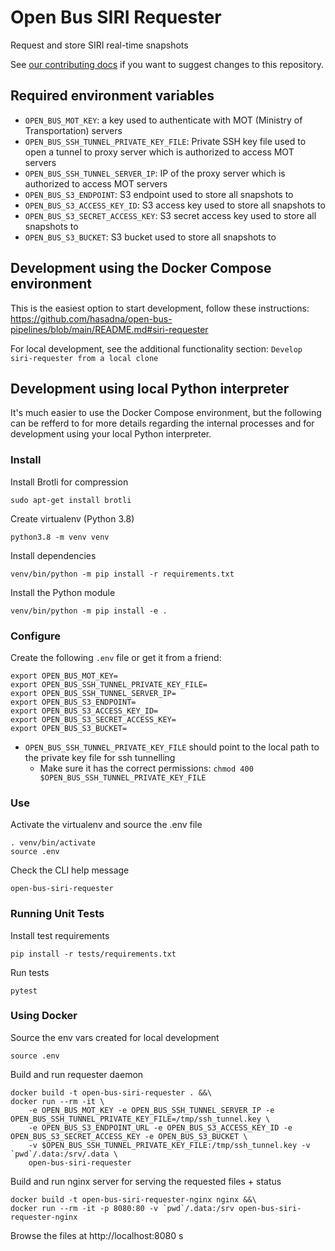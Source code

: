 # Open Bus SIRI Requester

Request and store SIRI real-time snapshots

See [our contributing docs](https://github.com/hasadna/open-bus-pipelines/blob/main/CONTRIBUTING.md) if you want to suggest changes to this repository.

## Required environment variables

* `OPEN_BUS_MOT_KEY`: a key used to authenticate with MOT (Ministry of Transportation) servers
* `OPEN_BUS_SSH_TUNNEL_PRIVATE_KEY_FILE`: Private SSH key file used to open a tunnel to proxy server which is authorized to access MOT servers
* `OPEN_BUS_SSH_TUNNEL_SERVER_IP`: IP of the proxy server which is authorized to access MOT servers
* `OPEN_BUS_S3_ENDPOINT`: S3 endpoint used to store all snapshots to
* `OPEN_BUS_S3_ACCESS_KEY_ID`: S3 access key used to store all snapshots to
* `OPEN_BUS_S3_SECRET_ACCESS_KEY`: S3 secret access key used to store all snapshots to
* `OPEN_BUS_S3_BUCKET`: S3 bucket used to store all snapshots to

## Development using the Docker Compose environment

This is the easiest option to start development, follow these instructions: https://github.com/hasadna/open-bus-pipelines/blob/main/README.md#siri-requester

For local development, see the additional functionality section: `Develop siri-requester from a local clone`

## Development using local Python interpreter

It's much easier to use the Docker Compose environment, but the following can be
refferd to for more details regarding the internal processes and for development
using your local Python interpreter. 

### Install

Install Brotli for compression

```
sudo apt-get install brotli
```

Create virtualenv (Python 3.8)

```
python3.8 -m venv venv
```

Install dependencies

```
venv/bin/python -m pip install -r requirements.txt
```

Install the Python module

```
venv/bin/python -m pip install -e .
```


### Configure

Create the following `.env` file or get it from a friend:

```
export OPEN_BUS_MOT_KEY=
export OPEN_BUS_SSH_TUNNEL_PRIVATE_KEY_FILE=
export OPEN_BUS_SSH_TUNNEL_SERVER_IP=
export OPEN_BUS_S3_ENDPOINT=
export OPEN_BUS_S3_ACCESS_KEY_ID=
export OPEN_BUS_S3_SECRET_ACCESS_KEY=
export OPEN_BUS_S3_BUCKET=
```

* `OPEN_BUS_SSH_TUNNEL_PRIVATE_KEY_FILE` should point to the local path to the private key file for ssh tunnelling
  * Make sure it has the correct permissions: `chmod 400 $OPEN_BUS_SSH_TUNNEL_PRIVATE_KEY_FILE`


### Use

Activate the virtualenv and source the .env file

```
. venv/bin/activate
source .env
```

Check the CLI help message

```
open-bus-siri-requester
```


### Running Unit Tests

Install test requirements

```
pip install -r tests/requirements.txt
```

Run tests

```
pytest
```


### Using Docker

Source the env vars created for local development

```
source .env
```

Build and run requester daemon

```
docker build -t open-bus-siri-requester . &&\
docker run --rm -it \
    -e OPEN_BUS_MOT_KEY -e OPEN_BUS_SSH_TUNNEL_SERVER_IP -e OPEN_BUS_SSH_TUNNEL_PRIVATE_KEY_FILE=/tmp/ssh_tunnel.key \
    -e OPEN_BUS_S3_ENDPOINT_URL -e OPEN_BUS_S3_ACCESS_KEY_ID -e OPEN_BUS_S3_SECRET_ACCESS_KEY -e OPEN_BUS_S3_BUCKET \
    -v $OPEN_BUS_SSH_TUNNEL_PRIVATE_KEY_FILE:/tmp/ssh_tunnel.key -v `pwd`/.data:/srv/.data \
    open-bus-siri-requester
```

Build and run nginx server for serving the requested files + status

```
docker build -t open-bus-siri-requester-nginx nginx &&\
docker run --rm -it -p 8080:80 -v `pwd`/.data:/srv open-bus-siri-requester-nginx
```

Browse the files at http://localhost:8080
s
